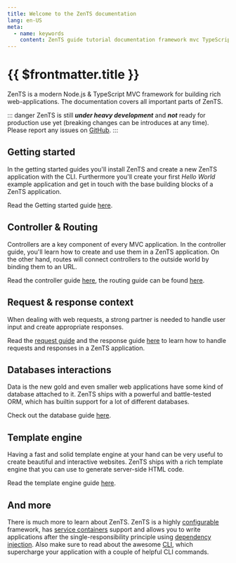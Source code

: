 ```yaml
---
title: Welcome to the ZenTS documentation
lang: en-US
meta:
  - name: keywords
    content: ZenTS guide tutorial documentation framework mvc TypeScript
---
```


# {{ $frontmatter.title }}

ZenTS is a modern Node.js & TypeScript MVC framework for building rich web-applications. The documentation covers all important parts of ZenTS.

::: danger
ZenTS is still **_under heavy development_** and **_not_** ready for production use yet (breaking changes can be introduces at any time). Please report any issues on [GitHub](https://github.com/sahachide/ZenTS/issues).
:::

## Getting started

In the getting started guides you'll install ZenTS and create a new ZenTS application with the CLI. Furthermore you'll create your first _Hello World_ example application and get in touch with the base building blocks of a ZenTS application.

Read the Getting started guide [here](./gettingstarted/installation.md).

## Controller & Routing

Controllers are a key component of every MVC application. In the controller guide, you'll learn how to create and use them in a ZenTS application. On the other hand, routes will connect controllers to the outside world by binding them to an URL.

Read the controller guide [here](./advancedguides/controllers.md), the routing guide can be found [here](./advancedguides/routing.md).

## Request & response context

When dealing with web requests, a strong partner is needed to handle user input and create appropriate responses.

Read the [request guide](./advancedguides/request.md) and the response guide [here](./advancedguides/response.md) to learn how to handle requests and responses in a ZenTS application.

## Databases interactions

Data is the new gold and even smaller web applications have some kind of database attached to it. ZenTS ships with a powerful and battle-tested ORM, which has builtin support for a lot of different databases.

Check out the database guide [here](./advancedguides/database.md).

## Template engine

Having a fast and solid template engine at your hand can be very useful to create beautiful and interactive websites. ZenTS ships with a rich template engine that you can use to generate server-side HTML code.

Read the template engine guide [here](./advancedguides/templates.md).

## And more

There is much more to learn about ZenTS. ZenTS is a highly [configurable](./configuration.md) framework, has [service containers](./advancedguides/services.md) support and allows you to write applications after the single-responsibility principle using [dependency injection](./advancedguides/dependency_injection.md). Also make sure to read about the awesome [CLI](./cli.md), which supercharge your application with a couple of helpful CLI commands.
